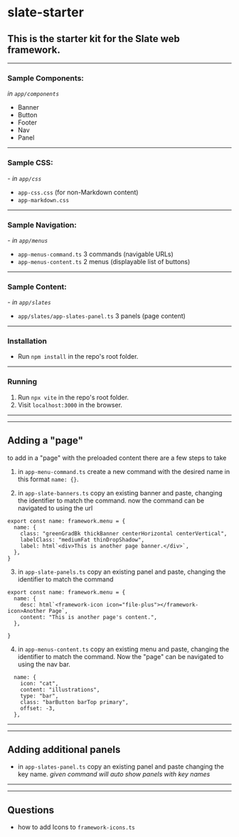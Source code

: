 # slate-starter

## This is the starter kit for the Slate web framework.
---

### Sample Components:

_in `app/components`_

- Banner
- Button
- Footer
- Nav
- Panel
---

### Sample CSS:

_- in `app/css`_

- `app-css.css` (for non-Markdown content)
- `app-markdown.css`
---

### Sample Navigation:
_- in `app/menus`_

- `app-menus-command.ts` 3 commands (navigable URLs)
- `app-menus-content.ts` 2 menus (displayable list of buttons)
---

### Sample Content:

_- in `app/slates`_

- `app/slates/app-slates-panel.ts` 3 panels (page content)
---

### Installation

- Run `npm install` in the repo's root folder.
---

### Running

1. Run `npx vite` in the repo's root folder.
1. Visit `localhost:3000` in the browser.
---
---

## Adding a "page"

to add in a "page" with the preloaded content there are a few steps to take

1. in `app-menu-command.ts` create a new command with the desired name in this format `name: {}`.

2. in `app-slate-banners.ts` copy an existing banner and paste, changing the identifier to match the command. now the command can be navigated to using the url

``` 
export const name: framework.menu = {
  name: {
    class: "greenGradBk thickBanner centerHorizontal centerVertical",
    labelClass: "mediumFat thinDropShadow",
    label: html`<div>This is another page banner.</div>`,
  },
} 
```

3. in `app-slate-panels.ts` copy an existing panel and paste, changing the identifier to match the command

```
export const name: framework.menu = {
  name: {
    desc: html`<framework-icon icon="file-plus"></framework-icon>Another Page`,
    content: "This is another page's content.",
  },

}
```

4. in `app-menus-content.ts` copy an existing menu and paste, changing the identifier to match the command. Now the "page" can be navigated to using the nav bar.

```
  name: {
    icon: "cat",
    content: "illustrations",
    type: "bar",
    class: "barButton barTop primary",
    offset: -3,
  },
```
---
---
## Adding additional panels

- in `app-slates-panel.ts` copy an existing panel and paste changing the key name. *given command will auto show panels with key names*
---
---

## Questions

- how to add Icons to `framework-icons.ts`